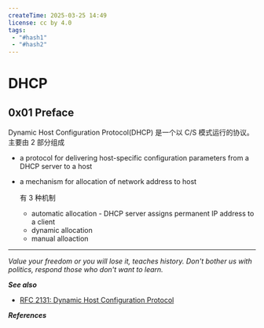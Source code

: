 ```yaml
---
createTime: 2025-03-25 14:49
license: cc by 4.0
tags: 
 - "#hash1" 
 - "#hash2"
---
```


# DHCP

## 0x01 Preface

Dynamic Host Configuration Protocol(DHCP) 是一个以 C/S 模式运行的协议。主要由 2 部分组成

- a protocol for delivering host-specific configuration parameters from a DHCP server to a host
- a mechanism for allocation of network address to host

	有 3 种机制

	- automatic allocation - DHCP server assigns permanent IP address to a client
	- dynamic allocation
	- manual alloaction

---
*Value your freedom or you will lose it, teaches history. Don't bother us with politics, respond those who don't want to learn.*

***See also***

- [RFC 2131:  Dynamic Host Configuration Protocol](https://www.rfc-editor.org/rfc/rfc2131)


***References***


